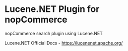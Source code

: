 # Lucene.NET Plugin for nopCommerce

nopCommerce search plugin using Lucene.NET

Lucene.NET Official Docs - https://lucenenet.apache.org/
